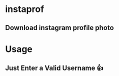 # instaprof
Download instagram profile photo 
----------------------------------
# Usage 
Just Enter a Valid Username :+1:
----------------------------------


